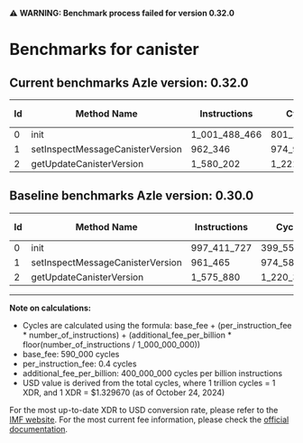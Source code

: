 ⚠️ **WARNING: Benchmark process failed for version 0.32.0**

# Benchmarks for canister

## Current benchmarks Azle version: 0.32.0

| Id  | Method Name                      | Instructions  | Cycles      | USD           | USD/Million Calls | Change                              |
| --- | -------------------------------- | ------------- | ----------- | ------------- | ----------------- | ----------------------------------- |
| 0   | init                             | 1_001_488_466 | 801_185_386 | $0.0010653122 | $1_065.31         | <font color="red">+4_076_739</font> |
| 1   | setInspectMessageCanisterVersion | 962_346       | 974_938     | $0.0000012963 | $1.29             | <font color="red">+881</font>       |
| 2   | getUpdateCanisterVersion         | 1_580_202     | 1_222_080   | $0.0000016250 | $1.62             | <font color="red">+4_322</font>     |

## Baseline benchmarks Azle version: 0.30.0

| Id  | Method Name                      | Instructions | Cycles      | USD           | USD/Million Calls |
| --- | -------------------------------- | ------------ | ----------- | ------------- | ----------------- |
| 0   | init                             | 997_411_727  | 399_554_690 | $0.0005312759 | $531.27           |
| 1   | setInspectMessageCanisterVersion | 961_465      | 974_586     | $0.0000012959 | $1.29             |
| 2   | getUpdateCanisterVersion         | 1_575_880    | 1_220_352   | $0.0000016227 | $1.62             |

---

**Note on calculations:**

- Cycles are calculated using the formula: base_fee + (per_instruction_fee \* number_of_instructions) + (additional_fee_per_billion \* floor(number_of_instructions / 1_000_000_000))
- base_fee: 590_000 cycles
- per_instruction_fee: 0.4 cycles
- additional_fee_per_billion: 400_000_000 cycles per billion instructions
- USD value is derived from the total cycles, where 1 trillion cycles = 1 XDR, and 1 XDR = $1.329670 (as of October 24, 2024)

For the most up-to-date XDR to USD conversion rate, please refer to the [IMF website](https://www.imf.org/external/np/fin/data/rms_sdrv.aspx).
For the most current fee information, please check the [official documentation](https://internetcomputer.org/docs/current/developer-docs/gas-cost#execution).
